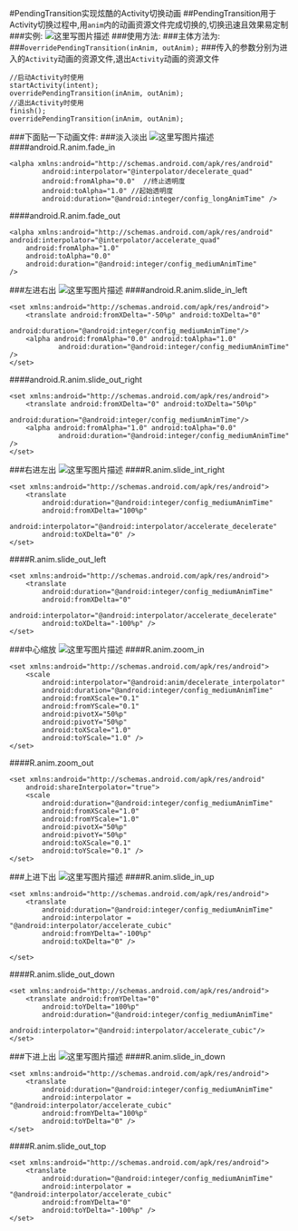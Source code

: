 #PendingTransition实现炫酷的Activity切换动画
##PendingTransition用于Activity切换过程中,用`anim`内的动画资源文件完成切换的,切换迅速且效果易定制
###实例:
![这里写图片描述](http://img.my.csdn.net/uploads/201604/29/1461945059_1444.gif)
###使用方法:
###主体方法为:
###`overridePendingTransition(inAnim, outAnim);`
###传入的参数分别为进入的`Activity`动画的资源文件,退出`Activity`动画的资源文件
```
//启动Activity时使用
startActivity(intent);
overridePendingTransition(inAnim, outAnim);
//退出Activity时使用
finish();
overridePendingTransition(inAnim, outAnim);
```
###下面贴一下动画文件:
###淡入淡出
![这里写图片描述](http://img.blog.csdn.net/20160430002414369)
####android.R.anim.fade_in
```
<alpha xmlns:android="http://schemas.android.com/apk/res/android"
        android:interpolator="@interpolator/decelerate_quad"
        android:fromAlpha="0.0"  //终止透明度
        android:toAlpha="1.0" //起始透明度
        android:duration="@android:integer/config_longAnimTime" />
```
####android.R.anim.fade_out
```
<alpha xmlns:android="http://schemas.android.com/apk/res/android" android:interpolator="@interpolator/accelerate_quad" 
    android:fromAlpha="1.0"
    android:toAlpha="0.0"
    android:duration="@android:integer/config_mediumAnimTime" 
/>
```
###左进右出
![这里写图片描述](http://img.blog.csdn.net/20160430002010273)
####android.R.anim.slide_in_left
```
<set xmlns:android="http://schemas.android.com/apk/res/android">
	<translate android:fromXDelta="-50%p" android:toXDelta="0"
            android:duration="@android:integer/config_mediumAnimTime"/>
	<alpha android:fromAlpha="0.0" android:toAlpha="1.0"
            android:duration="@android:integer/config_mediumAnimTime" />
</set>
```
####android.R.anim.slide_out_right
```
<set xmlns:android="http://schemas.android.com/apk/res/android">
	<translate android:fromXDelta="0" android:toXDelta="50%p"
            android:duration="@android:integer/config_mediumAnimTime"/>
	<alpha android:fromAlpha="1.0" android:toAlpha="0.0"
            android:duration="@android:integer/config_mediumAnimTime" />
</set>

```
###右进左出
![这里写图片描述](http://img.blog.csdn.net/20160430002323478)
####R.anim.slide_int_right
```
<set xmlns:android="http://schemas.android.com/apk/res/android">
    <translate
        android:duration="@android:integer/config_mediumAnimTime"
        android:fromXDelta="100%p"
        android:interpolator="@android:interpolator/accelerate_decelerate"
        android:toXDelta="0" />
</set>
```
####R.anim.slide_out_left
```
<set xmlns:android="http://schemas.android.com/apk/res/android">
    <translate
        android:duration="@android:integer/config_mediumAnimTime"
        android:fromXDelta="0"
        android:interpolator="@android:interpolator/accelerate_decelerate"
        android:toXDelta="-100%p" />
</set>
```
###中心缩放
![这里写图片描述](http://img.blog.csdn.net/20160430002230774)
####R.anim.zoom_in
```
<set xmlns:android="http://schemas.android.com/apk/res/android">
    <scale
        android:interpolator="@android:anim/decelerate_interpolator"
        android:duration="@android:integer/config_mediumAnimTime"
        android:fromXScale="0.1"
        android:fromYScale="0.1"
        android:pivotX="50%p"
        android:pivotY="50%p"
        android:toXScale="1.0"
        android:toYScale="1.0" />
</set>
```
####R.anim.zoom_out
```
<set xmlns:android="http://schemas.android.com/apk/res/android"
    android:shareInterpolator="true">
    <scale
        android:duration="@android:integer/config_mediumAnimTime"
        android:fromXScale="1.0"
        android:fromYScale="1.0"
        android:pivotX="50%p"
        android:pivotY="50%p"
        android:toXScale="0.1"
        android:toYScale="0.1" />
</set>
```
###上进下出
![这里写图片描述](http://img.blog.csdn.net/20160430002115867)
####R.anim.slide_in_up
```
<set xmlns:android="http://schemas.android.com/apk/res/android">
    <translate
        android:duration="@android:integer/config_mediumAnimTime"
        android:interpolator = "@android:interpolator/accelerate_cubic"
        android:fromYDelta="-100%p"
        android:toXDelta="0" />

</set>
```
####R.anim.slide_out_down
```
<set xmlns:android="http://schemas.android.com/apk/res/android">
    <translate android:fromYDelta="0"
        android:toYDelta="100%p"
        android:duration="@android:integer/config_mediumAnimTime"
        android:interpolator="@android:interpolator/accelerate_cubic"/>
</set>
```
###下进上出
![这里写图片描述](http://img.blog.csdn.net/20160430002130039)
####R.anim.slide_in_down
```
<set xmlns:android="http://schemas.android.com/apk/res/android">
    <translate
        android:duration="@android:integer/config_mediumAnimTime"
        android:interpolator = "@android:interpolator/accelerate_cubic"
        android:fromYDelta="100%p"
        android:toYDelta="0" />
</set>
```
####R.anim.slide_out_top
```
<set xmlns:android="http://schemas.android.com/apk/res/android">
    <translate
        android:duration="@android:integer/config_mediumAnimTime"
        android:interpolator = "@android:interpolator/accelerate_cubic"
        android:fromYDelta="0"
        android:toYDelta="-100%p" />
</set>
```

